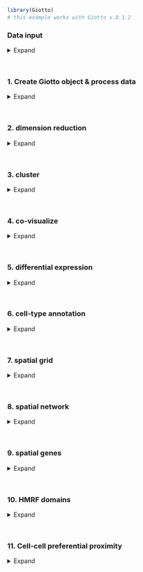 
<!-- mouse_cortex_1_simple.md is generated from mouse_cortex_1_simple.Rmd Please edit that file -->

``` r
library(Giotto)
# this example works with Giotto v.0.1.2
```

### Data input

<details>

<summary>Expand</summary>  

[Wang et al.](https://science.sciencemag.org/content/361/6400/eaat5691)
created a 3D spatial expression dataset consisting of 28 genes from
32,845 single cells acquired over multiple rounds in visual cortex
STARmap volumes.

![](./starmap_3D_data.png) .

    #> R.matlab v3.6.2 (2018-09-26) successfully loaded. See ?R.matlab for help.
    #> 
    #> Attaching package: 'R.matlab'
    #> The following objects are masked from 'package:base':
    #> 
    #>     getOption, isOpen

``` r
# get STARMAP data and extract expression matrix and cell locations
# expression:
expr[1:4, 1:4]
#>         cell_1 cell_2 cell_3 cell_4
#> Slc17a7      0      0      0      0
#> Mgp          0      0      0      0
#> Gad1         0      0      0      0
#> Nov          0      0      0      0
# location:
cell_loc[1:4,]
#>      x    y z
#> [1,] 4  575 7
#> [2,] 4 1074 8
#> [3,] 3 1164 6
#> [4,] 4 1331 6
```

-----

</details>

 

### 1\. Create Giotto object & process data

<details>

<summary>Expand</summary>  

``` r
# create
STAR_test <- createGiottoObject(raw_exprs = expr, spatial_locs = cell_loc)

# check distributions, test different thresholds and filter
filterDistributions(STAR_test, detection = 'genes', show_plot = F)
filterDistributions(STAR_test, detection = 'cells', show_plot = F)
filterCombinations(STAR_test,
                   expression_thresholds = c(1, 2),
                   gene_det_in_min_cells = c(20000, 30000),
                   min_det_genes_per_cell = c(20, 25))
STAR_test <- filterGiotto(gobject = STAR_test,
                          gene_det_in_min_cells = 20000,
                          min_det_genes_per_cell = 20)

## normalize & adjust
STAR_test <- normalizeGiotto(gobject = STAR_test, scalefactor = 10000, verbose = T)
STAR_test <- addStatistics(gobject = STAR_test)
STAR_test <- adjustGiottoMatrix(gobject = STAR_test, expression_values = c('normalized'),
                                batch_columns = NULL, covariate_columns = c('nr_genes', 'total_expr'),
                                return_gobject = TRUE,
                                update_slot = c('custom'))
```

Data can be presented in 3D for both the spatial (if captured in 3D) and
expression space. Output is generated by plotly and can be saved as an
html widget as show belown. These html widgets can be opened again in
any browser for further exploration and to generate static figures. For
this example we will only present static figures for each interactive 3D
plot.

``` r
real_3D = visPlot(gobject = STAR_test,
                  sdimx = "sdimx", sdimy = "sdimy", sdimz = "sdimz",
                  point_size = 1, axis_scale = "real", z_ticks = 2)
htmlwidgets::saveWidget(plotly::as_widget(real_3D), file = paste0(gobject_folder,'/', 'starmap_real_3D.html'))

cube_3D = visPlot(gobject = STAR_test,
                  sdimx = "sdimx", sdimy = "sdimy", sdimz = "sdimz",
                  point_size = 1, axis_scale = "cube", z_ticks = 2)
htmlwidgets::saveWidget(plotly::as_widget(cube_3D), file = paste0(gobject_folder,'/', 'starmap_cube_3D.html'))
```

Real scale 3D image: ![](./figures/3D_real_presentation.png)

Cube scale 3D image: ![](./figures/3D_cube_presentation.png)

-----

</details>

 

### 2\. dimension reduction

<details>

<summary>Expand</summary>  

``` r
STAR_test <- calculateHVG(gobject = STAR_test, method = 'cov_groups', zscore_threshold = 0.5, nr_expression_groups = 3)
# use all genes (= default)
STAR_test <- runPCA(gobject = STAR_test, genes_to_use = NULL, scale_unit = F)
signPCA(STAR_test)
STAR_test <- runUMAP(STAR_test, dimensions_to_use = 1:8, n_components = 3, n_threads = 4)
```

-----

</details>

 

### 3\. cluster

<details>

<summary>Expand</summary>  

``` r

## sNN network (default)
STAR_test <- createNearestNetwork(gobject = STAR_test, dimensions_to_use = 1:8, k = 15)
## Leiden clustering
STAR_test <- doLeidenCluster(gobject = STAR_test, resolution = 0.2, n_iterations = 1000,
                             name = 'leiden_0.2',
                             python_path = "/Users/rubendries/Bin/anaconda3/envs/py36/bin/python")
```

``` r
STAR_UMAP <- plotUMAP(gobject = STAR_test, cell_color = 'leiden_0.2', 
                      point_size = 1.5,
                      plot_method = "plotly",
                      show_NN_network = T, 
                      edge_alpha = 0.05,
                      dim1_to_use = 1,
                      dim2_to_use = 2,
                      dim3_to_use = 3)
htmlwidgets::saveWidget(plotly::as_widget(STAR_UMAP), file = paste0(cluster_folder,'/', 'cluster_UMAP.html'))
```

3D UMAP plot: ![](./figures/UMAP_cluster_SNN.png)

-----

</details>

 

### 4\. co-visualize

<details>

<summary>Expand</summary>  

``` r
coPlot = visSpatDimPlot(gobject = STAR_test,
                        cell_color = 'leiden_0.2',
                        dim3_to_use = 3,
                        sdimz = "sdimz",
                        axis_scale = "real",
                        z_ticks = 2,
                        dim_point_size = 1,
                        spatial_point_size = 1,
                        show_NN_network = F)
htmlwidgets::saveWidget(plotly::as_widget(coPlot), file = paste0(covis_folder,'/', 'coPlot.html'))
```

Co-visualzation: ![](./figures/covisual_plot.png)

-----

</details>

 

### 5\. differential expression

<details>

<summary>Expand</summary>  

``` r
markers = findMarkers_one_vs_all(gobject = STAR_test,
                                 method = 'gini',
                                 expression_values = 'normalized',
                                 cluster_column = 'leiden_0.2',
                                 min_genes = 5, rank_score = 2)
markers[, head(.SD, 4), by = 'cluster']


# violinplot
violinPlot(STAR_test, genes = unique(markers$genes), cluster_column = 'leiden_0.2')

# individual genes and cells heatmap
plotHeatmap(STAR_test, genes = STAR_test@gene_ID, cluster_column = 'leiden_0.2',
            legend_nrows = 2, expression_values = 'scaled',
            cluster_order = 'correlation', gene_order = 'correlation', show_plot = F)

# individual genes and average cluster heatmap
plotMetaDataHeatmap(STAR_test, expression_values = 'scaled',
                    metadata_cols = c('leiden_0.2'))
```

violinplot: ![](./figures/DEG_violinplot.pdf)

Heatmap cells: ![](./figures/DEG_heatmap_cells.png)

Heatmap clusters: ![](./figures/DEG_heatmap_clusters.pdf)

-----

</details>

 

### 6\. cell-type annotation

<details>

<summary>Expand</summary>  

``` r

## general cell types
clusters_cell_types_cortex = c('excit','excit','excit', 'inh', 'excit',
                               'other', 'other', 'other', 'inh', 'inh')
names(clusters_cell_types_cortex) = c(1:10)
STAR_test = annotateGiotto(gobject = STAR_test, annotation_vector = clusters_cell_types_cortex,
                           cluster_column = 'leiden_0.2', name = 'general_cell_types')

plotUMAP(STAR_test, plot_method = 'ggplot', cell_color = 'general_cell_types', point_size = 1.5)
plotMetaDataHeatmap(STAR_test, expression_values = 'scaled',
                    metadata_cols = c('general_cell_types'))
```

UMAP: ![](./figures/umap_general_cell_type.pdf)

Heatmap: ![](./figures/cluster_heatmap_general_cell_type.pdf)

``` r
## detailed cell types
clusters_cell_types_cortex = c('L5','L4','L2/3', 'PV', 'L6',
                               'Astro', 'Olig1', 'Olig2', 'Calretinin', 'SST')
names(clusters_cell_types_cortex) = c(1:10)
STAR_test = annotateGiotto(gobject = STAR_test, annotation_vector = clusters_cell_types_cortex,
                         cluster_column = 'leiden_0.2', name = 'cell_types')



plotUMAP(STAR_test, plot_method = 'ggplot', cell_color = 'cell_types', point_size = 1.5)
plotMetaDataHeatmap(STAR_test, expression_values = 'scaled',
                    metadata_cols = c('cell_types'))
```

UMAP: ![](./figures/umap_cell_type.pdf)

Heatmap: ![](./figures/cluster_heatmap_cell_type.pdf)

``` r
# create consistent color code
mynames = unique(pDataDT(STAR_test)$cell_types)
mycolorcode = Giotto:::getDistinctColors(n = 10)
names(mycolorcode) = mynames

## all cell types
realCellTypes =  visPlot(STAR_test, cell_color = 'cell_types', axis_scale = 'real',
                         sdimx = 'sdimx', sdimy = 'sdimy', sdimz = 'sdimz',
                         show_grid = F, cell_color_code = mycolorcode)
htmlwidgets::saveWidget(plotly::as_widget(realCellTypes), file = paste0(annotation_folder,'/', 'realCellTypes.html'))

## excitatory neurons
excit = visPlot(STAR_test, cell_color = 'cell_types', plot_method = 'plotly',
        sdimx = 'sdimx', sdimy = 'sdimy', sdimz = 'sdimz', axis_scale = 'real',
        select_cell_groups = c('L6','L5','L4','L2/3'),
        show_grid = F, cell_color_code = mycolorcode)
htmlwidgets::saveWidget(plotly::as_widget(excit), file = paste0(annotation_folder,'/', 'realCellTypes_excit.html'))

## inhibitory neurons
inhib = visPlot(STAR_test, cell_color = 'cell_types', plot_method = 'plotly',
        sdimx = 'sdimx', sdimy = 'sdimy', sdimz = 'sdimz', axis_scale = 'real',
        select_cell_groups = c('PV','Calretinin', 'SST'),
        show_grid = F, cell_color_code = mycolorcode)
htmlwidgets::saveWidget(plotly::as_widget(inhib), file = paste0(annotation_folder,'/', 'realCellTypes_inh.html'))

## other cell types
other = visPlot(STAR_test, cell_color = 'cell_types', plot_method = 'plotly',
        sdimx = 'sdimx', sdimy = 'sdimy', sdimz = 'sdimz', axis_scale = 'real',
        select_cell_groups = c('Astro', 'Olig1', 'Olig2'),
        show_grid = F, cell_color_code = mycolorcode)
htmlwidgets::saveWidget(plotly::as_widget(other), file = paste0(annotation_folder,'/', 'realCellTypes_other.html'))
```

All cells: ![](./figures/all_cell_types.png)

Excitatory neurons: ![](./figures/excit_cell_types.png)

Inhibitory neurons: ![](./figures/inh_cell_types.png)

Other cell types: ![](./figures/other_cell_types.png)

-----

</details>

 

### 7\. spatial grid

<details>

<summary>Expand</summary>  

``` r

## spatial grid
STAR_test <- createSpatialGrid(gobject = STAR_test,
                               sdimx_stepsize = 100,
                               sdimy_stepsize = 100,
                               sdimz_stepsize = 20,
                               minimum_padding = 0)

mycolorcode = c('red', 'blue')
names(mycolorcode) = c("L2/3", "L6")
visPlot(STAR_test, cell_color = 'cell_types', sdimx = 'sdimx', sdimy = 'sdimy',
        show_grid = T, spatial_grid_name = 'large_grid', point_size = 3, plot_method = 'ggplot',
        select_cell_groups = c("L2/3", "L6"), other_cells_alpha = 1, cell_color_code = mycolorcode)
```

Spatial grid and selection example: ![](./figures/gridplot.pdf)

``` r
#### spatial patterns ####
pattern_VC = detectSpatialPatterns(gobject = STAR_test, 
                                   expression_values = 'normalized',
                                   spatial_grid_name = 'spatial_grid',
                                   min_cells_per_grid = 5, 
                                   scale_unit = T, 
                                   PC_zscore = 1, 
                                   show_plot = T)
```

``` r
dim3_pattern = showPattern(pattern_VC,  plot_dim = 3, point_size = 4)
htmlwidgets::saveWidget(plotly::as_widget(dim3_pattern), file = paste0(grid_folder,'/', 'dim3_pattern.html'))
```

Top view of pattern:

![](./figures/pattern_top_view.png)

Layered view (cells) of pattern:

![](./figures/pattern_layered_view.png)

Genes associated with pattern:

``` r
showPatternGenes(pattern_VC, dimension = 1)
```

![](./figures/patterngenes.pdf)

-----

</details>

 

### 8\. spatial network

<details>

<summary>Expand</summary>  

``` r

## create spatial networks based on k and/or distance from centroid
STAR_test <- createSpatialNetwork(gobject = STAR_test, k = 3)
```

``` r
networkplot = visPlot(gobject = STAR_test, show_network = T,
        sdimx = "sdimx",sdimy = "sdimy",sdimz = "sdimz",
        network_color = 'blue', spatial_network_name = 'spatial_network',axis_scale = "real",z_ticks = 2,
        point_size = 4, cell_color = 'cell_types')
htmlwidgets::saveWidget(plotly::as_widget(networkplot), file = paste0(spatnet_folder,'/', 'networkplot.html'))
```

Zoom out 3D network:  
![](./figures/network_zoomOUT.png)

Zoom in 3D network:  
![](./figures/network_zoomIN.png) \*\*\*

</details>

 

### 9\. spatial genes

<details>

<summary>Expand</summary>  

``` r
kmtest = binGetSpatialGenes(STAR_test, bin_method = 'kmeans',
                            do_fisher_test = F, community_expectation = 5,
                            spatial_network_name = 'spatial_network', verbose = T)

ranktest = binGetSpatialGenes(STAR_test, bin_method = 'rank',
                              do_fisher_test = F, community_expectation = 5,
                              spatial_network_name = 'spatial_network', verbose = T)
```

``` r
visSpatDimGenePlot(STAR_test, plot_method = 'ggplot',
                      genes = c('Cux2', 'Pcp4', 'Gja1', 'Mbp'), plot_alignment = 'vertical', cow_n_col = 4,
                      genes_high_color = 'red', genes_mid_color = 'white', genes_low_color = 'darkblue', midpoint = 8)
```

Spatial genes:  
![](./figures/spatial_genes.png)

-----

</details>

 

### 10\. HMRF domains

<details>

<summary>Expand</summary>  

Not available at this time.

-----

</details>

 

### 11\. Cell-cell preferential proximity

<details>

<summary>Expand</summary>  

![cell-cell](./cell_cell_neighbors.png)

``` r

## calculate frequently seen proximities
cell_proximities = cellProximityEnrichment(gobject = STAR_test,
                                           cluster_column = 'cell_types',
                                           spatial_network_name = 'spatial_network',
                                           number_of_simulations = 400)

cellProximityBarplot(CPscore = cell_proximities, min_orig_ints = 5, min_sim_ints = 5)
cellProximityHeatmap(CPscore = cell_proximities, order_cell_types = T, scale = T)
```

barplot:  
![](./figures/cell_proximity_barplot.pdf)

heatmap:  
![](./figures/cell_proximity_heatmap.pdf)

``` r
STAR_astro_pv <- cellProximityVisPlot(gobject = STAR_test, interaction_name = "Astro-PV", spatial_network_name = 'spatial_network',
                                      axis_scale = 'real', 
                                   cluster_column = 'cell_types',
                                   sdimx = "sdimx",sdimy = "sdimy",sdimz = "sdimz",
                                   show_other_cells = F,
                                   cell_color = 'cell_types', 
                                   show_network = T,
                                   network_color = 'blue', 
                                   point_size_select = 4)
htmlwidgets::saveWidget(plotly::as_widget(STAR_astro_pv), file = paste0(cellproxim_folder,'/', 'STAR_astro_pv.html'))
```

Astroycte - PV inhibitory neurons:

Zoom out of selected cell-cell interactions:
![](./figures/interaction_zoomOUT.png)

Zoom in of selected cell-cell interactions:
![](./figures/interaction_zoomIN.png)

-----

</details>
